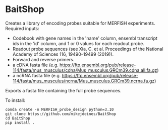 # BaitShop

Creates a library of encoding probes suitable for MERFISH experiments.\
Required inputs:
* Codebook with gene names in the 'name' column, ensembl transcript ids in the 'id' column, and 1 or 0 values for each readout probe.
* Readout probe sequences (see Xia, C. et al. Proceedings of the National Academy of Sciences 116, 19490–19499 (2019)).
* Forward and reverse primers.
* a cDNA fasta file (e.g. https://ftp.ensembl.org/pub/release-114/fasta/mus_musculus/cdna/Mus_musculus.GRCm39.cdna.all.fa.gz)
* a ncRNA fasta file (e.g. https://ftp.ensembl.org/pub/release-114/fasta/mus_musculus/ncrna/Mus_musculus.GRCm39.ncrna.fa.gz)

Exports a fasta file containing the full probe sequences.

To install:

```
conda create -n MERFISH_probe_design python=3.10
git clone https://github.com/mikejdeines/BaitShop
cd BaitShop
pip install .
```
